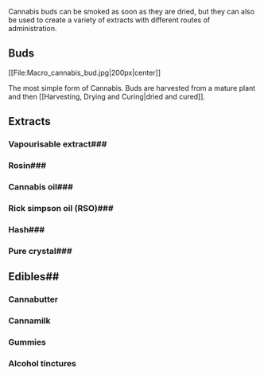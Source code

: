 Cannabis buds can be smoked as soon as they are dried, but they can also be used to create a variety of extracts with different routes of administration.

## Buds ##
[[File:Macro_cannabis_bud.jpg|200px|center]]

The most simple form of Cannabis. Buds are harvested from a mature plant and then [[Harvesting, Drying and Curing|dried and cured]].

## Extracts ##

### Vapourisable extract###

### Rosin###
### Cannabis oil###
### Rick simpson oil (RSO)###
### Hash###

### Pure crystal###

## Edibles##

### Cannabutter ###
### Cannamilk ###
### Gummies ###
### Alcohol tinctures ###